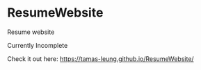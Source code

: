 # ResumeWebsite
Resume website

Currently Incomplete

Check it out here: https://tamas-leung.github.io/ResumeWebsite/
